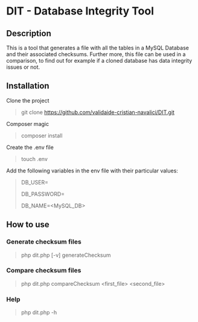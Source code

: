 # DIT - Database Integrity Tool 

## Description

This is a tool that generates a file with all the tables in a MySQL Database and their associated checksums. Further more, this file can
be used in a comparison, to find out for example if a cloned database has data integrity issues or not.

## Installation

Clone the project

> git clone https://github.com/validaide-cristian-navalici/DIT.git
 
Composer magic

> composer install

Create the .env file

> touch .env

Add the following variables in the env file with their particular values:

>DB_USER=<user>
>
>DB_PASSWORD=<password>
> 
>DB_NAME=<MySQL_DB>

## How to use

### Generate checksum files

> php dit.php [-v] generateChecksum

### Compare checksum files

> php dit.php compareChecksum <first_file> <second_file>

### Help

> php dit.php -h
